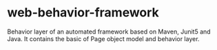 # web-behavior-framework
Behavior layer of an automated framework based on Maven, Junit5 and Java. It contains the basic of Page object model and behavior layer.
